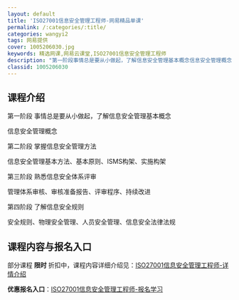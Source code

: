 ```yaml
---
layout: default
title: 'ISO27001信息安全管理工程师-网易精品单课'
permalink: /:categories/:title/
categories: wangyi2
tags: 网易提供
cover: 1005206030.jpg
keywords: 精选网课,网易云课堂,ISO27001信息安全管理工程师
description: "第一阶段事情总是要从小做起，了解信息安全管理基本概念信息安全管理概念第二阶段掌握信息安全管理方法信息安全管理基本方法、基本原则、ISMS构架、实施构架第三阶段熟悉信息安全体系评审管理体系审核"
classid: 1005206030
---
```


## 课程介绍

第一阶段 事情总是要从小做起，了解信息安全管理基本概念

信息安全管理概念



第二阶段 掌握信息安全管理方法

信息安全管理基本方法、基本原则、ISMS构架、实施构架



第三阶段 熟悉信息安全体系评审

管理体系审核、审核准备报告、评审程序、持续改进



第四阶段 了解信息安全规则

安全规则、物理安全管理、人员安全管理、信息安全法律法规

## 课程内容与报名入口

部分课程 **限时** 折扣中，课程内容详细介绍见：[ISO27001信息安全管理工程师-详情介绍](https://study.163.com/course/introduction/1005206030.htm?share=1&shareId=1025206652&utm_campaign=share&utm_medium=iphoneShare&utm_source=&utm_u=1025206652)

**优惠报名入口**：[ISO27001信息安全管理工程师-报名学习](https://study.163.com/course/introduction/1005206030.htm?share=1&shareId=1025206652&utm_campaign=share&utm_medium=iphoneShare&utm_source=&utm_u=1025206652)

